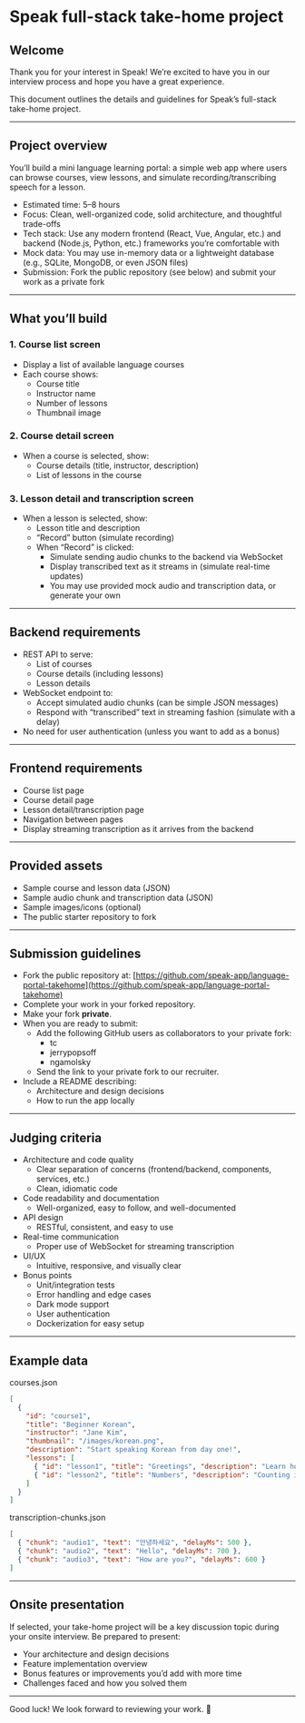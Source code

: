 # Speak full-stack take-home project

## Welcome

Thank you for your interest in Speak! We’re excited to have you in our interview process and hope you have a great experience.

This document outlines the details and guidelines for Speak’s full-stack take-home project.

---

## Project overview

You’ll build a mini language learning portal: a simple web app where users can browse courses, view lessons, and simulate recording/transcribing speech for a lesson.

- Estimated time: 5–8 hours
- Focus: Clean, well-organized code, solid architecture, and thoughtful trade-offs
- Tech stack: Use any modern frontend (React, Vue, Angular, etc.) and backend (Node.js, Python, etc.) frameworks you’re comfortable with
- Mock data: You may use in-memory data or a lightweight database (e.g., SQLite, MongoDB, or even JSON files)
- Submission: Fork the public repository (see below) and submit your work as a private fork

---

## What you’ll build

### 1. Course list screen

- Display a list of available language courses
- Each course shows:
  - Course title
  - Instructor name
  - Number of lessons
  - Thumbnail image

### 2. Course detail screen

- When a course is selected, show:
  - Course details (title, instructor, description)
  - List of lessons in the course

### 3. Lesson detail and transcription screen

- When a lesson is selected, show:
  - Lesson title and description
  - “Record” button (simulate recording)
  - When “Record” is clicked:
    - Simulate sending audio chunks to the backend via WebSocket
    - Display transcribed text as it streams in (simulate real-time updates)
    - You may use provided mock audio and transcription data, or generate your own

---

## Backend requirements

- REST API to serve:
  - List of courses
  - Course details (including lessons)
  - Lesson details
- WebSocket endpoint to:
  - Accept simulated audio chunks (can be simple JSON messages)
  - Respond with “transcribed” text in streaming fashion (simulate with a delay)
- No need for user authentication (unless you want to add as a bonus)

---

## Frontend requirements

- Course list page
- Course detail page
- Lesson detail/transcription page
- Navigation between pages
- Display streaming transcription as it arrives from the backend

---

## Provided assets

- Sample course and lesson data (JSON)
- Sample audio chunk and transcription data (JSON)
- Sample images/icons (optional)
- The public starter repository to fork

---

## Submission guidelines

- Fork the public repository at:
  [https://github.com/speak-app/language-portal-takehome](https://github.com/speak-app/language-portal-takehome)
- Complete your work in your forked repository.
- Make your fork **private**.
- When you are ready to submit:
  - Add the following GitHub users as collaborators to your private fork:
    - tc
    - jerrypopsoff
    - ngamolsky
  - Send the link to your private fork to our recruiter.
- Include a README describing:
  - Architecture and design decisions
  - How to run the app locally

---

## Judging criteria

- Architecture and code quality
  - Clear separation of concerns (frontend/backend, components, services, etc.)
  - Clean, idiomatic code
- Code readability and documentation
  - Well-organized, easy to follow, and well-documented
- API design
  - RESTful, consistent, and easy to use
- Real-time communication
  - Proper use of WebSocket for streaming transcription
- UI/UX
  - Intuitive, responsive, and visually clear
- Bonus points
  - Unit/integration tests
  - Error handling and edge cases
  - Dark mode support
  - User authentication
  - Dockerization for easy setup

---

## Example data

courses.json

```json
[
  {
    "id": "course1",
    "title": "Beginner Korean",
    "instructor": "Jane Kim",
    "thumbnail": "/images/korean.png",
    "description": "Start speaking Korean from day one!",
    "lessons": [
      { "id": "lesson1", "title": "Greetings", "description": "Learn how to say hello." },
      { "id": "lesson2", "title": "Numbers", "description": "Counting in Korean." }
    ]
  }
]
```

transcription-chunks.json

```json
[
  { "chunk": "audio1", "text": "안녕하세요", "delayMs": 500 },
  { "chunk": "audio2", "text": "Hello", "delayMs": 700 },
  { "chunk": "audio3", "text": "How are you?", "delayMs": 600 }
]
```

---

## Onsite presentation

If selected, your take-home project will be a key discussion topic during your onsite interview. Be prepared to present:

- Your architecture and design decisions
- Feature implementation overview
- Bonus features or improvements you’d add with more time
- Challenges faced and how you solved them

---

Good luck! We look forward to reviewing your work. 🚀
